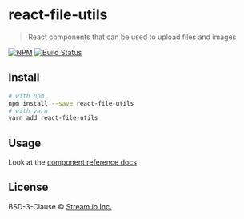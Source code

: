 # react-file-utils

> React components that can be used to upload files and images

[![NPM](https://img.shields.io/npm/v/react-activity-feed.svg)](https://www.npmjs.com/package/react-activity-feed)
[![Build Status](https://travis-ci.org/GetStream/stream-js.svg?branch=master)](https://travis-ci.org/GetStream/react-file-utils)

## Install

```bash
# with npm
npm install --save react-file-utils
# with yarn
yarn add react-file-utils
```

## Usage

Look at the [component reference docs](https://getstream.github.io/react-activity-feed/)

## License

BSD-3-Clause © [Stream.io Inc.](https://getstream.io)
